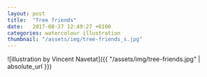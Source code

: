 ```yaml
---
layout: post
title:  "Tree friends"
date:   2017-08-27 12:49:27 +0100
categories: watercolour illustration
thumbnail: "/assets/img/tree-friends_s.jpg"
---
```

![illustration by Vincent Navetat]({{ "/assets/img/tree-friends.jpg" | absolute_url }})
